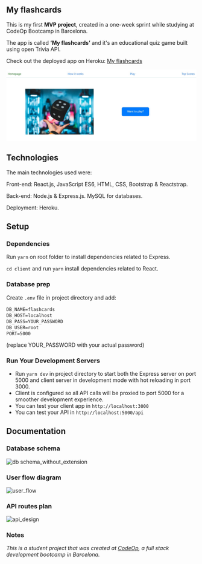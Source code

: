 ## My flashcards

This is my first **MVP project**, created in a one-week sprint while studying at CodeOp Bootcamp in Barcelona.

The app is called **‘My flashcards’** and it's an educational quiz game built using open Trivia API.

Check out the deployed app on Heroku: [My flashcards](https://mvp-flashcards.herokuapp.com)

![homepage](/client/public/homepage.jpg)

## Technologies

The main technologies used were:

Front-end: React.js, JavaScript ES6, HTML, CSS, Bootstrap & Reactstrap.

Back-end: Node.js & Express.js. MySQL for databases.

Deployment: Heroku.

## Setup

### Dependencies

Run `yarn` on root folder to install dependencies related to Express.

`cd client` and run `yarn` install dependencies related to React.

### Database prep

Create `.env` file in project directory and add:

```
DB_NAME=flashcards
DB_HOST=localhost
DB_PASS=YOUR_PASSWORD
DB_USER=root
PORT=5000
```

(replace YOUR_PASSWORD with your actual password)

### Run Your Development Servers

- Run `yarn dev` in project directory to start both the Express server on port 5000 and client server in development mode with hot reloading in port 3000.
- Client is configured so all API calls will be proxied to port 5000 for a smoother development experience.
- You can test your client app in `http://localhost:3000`
- You can test your API in `http://localhost:5000/api`

## Documentation

### Database schema

![db schema_without_extension](https://user-images.githubusercontent.com/60450533/83950744-51f18980-a82d-11ea-96b7-65b6e54a1864.png)

### User flow diagram

![user_flow](https://user-images.githubusercontent.com/60450533/83950741-4bfba880-a82d-11ea-820a-9868bea770ba.png)

### API routes plan

![api_design](https://user-images.githubusercontent.com/60450533/83950738-4736f480-a82d-11ea-9108-c8f421727f49.png)

### Notes

_This is a student project that was created at [CodeOp](http://CodeOp.tech), a full stack development bootcamp in Barcelona._
